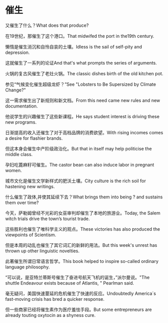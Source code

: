 # 催生

<p><span class="chinese">又催生了什么？</span><span class="english">What does that produce?</span></p>

<p><span class="chinese">在19世纪，那催生了这个港口。</span><span class="english">That midwifed the port in the19th century.</span></p>

<p><span class="chinese">懒惰是催生消沉和自怜自哀的土壤。</span><span class="english">Idless is the sail of self-pity and depression.</span></p>

<p><span class="chinese">这就催生了一系列的论证</span><span class="english">And that's what prompts the series of arguments.</span></p>

<p><span class="chinese">火锅的复古风催生了老灶火锅。</span><span class="english">The classic dishes birth of the old kitchen pot.</span></p>

<p><span class="chinese">参见“气候变化催生超级龙虾？”</span><span class="english">See "Lobsters to Be Supersized by Climate Change?"</span></p>

<p><span class="chinese">这一需求催生出了新规则和新文档。</span><span class="english">From this need came new rules and new documentation.</span></p>

<p><span class="chinese">他说学生的兴趣催生了这些新课程。</span><span class="english">He says student interest is driving these new programs.</span></p>

<p><span class="chinese">日渐提高的收入还催生了对于高档品牌的消费欲望。</span><span class="english">With rising incomes comes a desire for flashier brands.</span></p>

<p><span class="chinese">但这本身会催生中产阶级政治化。</span><span class="english">But that in itself may help politicise the middle class.</span></p>

<p><span class="chinese">孕妇吃蓖麻籽可催生。</span><span class="english">The castor bean can also induce labor in pregnant women.</span></p>

<p><span class="chinese">城市文化是催生文学新样式的肥沃土壤。</span><span class="english">City culture is the rich soil for hastening new writings.</span></p>

<p><span class="chinese">什么催生了政体,并使其延续下去？</span><span class="english">What brings them into being ? and sustains them over time?</span></p>

<p><span class="chinese">今天，萨勒姆曾经不光彩的女巫审判却催生了本地的旅游业。</span><span class="english">Today, the Salem witch trials drive the town’s tourist trade.</span></p>

<p><span class="chinese">这些胜利也催生了唯科学主义的观点。</span><span class="english">These victories has also produced the viewpoints of Scientism.</span></p>

<p><span class="chinese">但是本周的动乱也催生了其它词汇的新鲜的用法。</span><span class="english">But this week's unrest has thrown up other linguistic novelties.</span></p>

<p><span class="chinese">此著催生所谓日常语言哲学。</span><span class="english">This book helped to inspire so-called ordinary language philosophy.</span></p>

<p><span class="chinese">“可以说，是亚特兰蒂斯号催生了奋进号航天飞机的诞生，”派尔曼说。</span><span class="english">"The shuttle Endeavour exists because of Atlantis, " Pearlman said.</span></p>

<p><span class="chinese">毫无疑问，美国快速蔓延的危机催生了快速的反应。</span><span class="english">Undoubtedly America´s fast-moving crisis has bred a quicker response.</span></p>

<p><span class="chinese">但一些商家已经将催生素作为医疗羞怯手段。</span><span class="english">But some entrepreneurs are already touting oxytocin as a shyness cure.</span></p>

